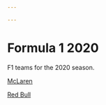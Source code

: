 ```yaml
---

---
```

# Formula 1 2020

F1 teams for the 2020 season.

[McLaren](mclaren.md)

[Red Bull](redbull.md)